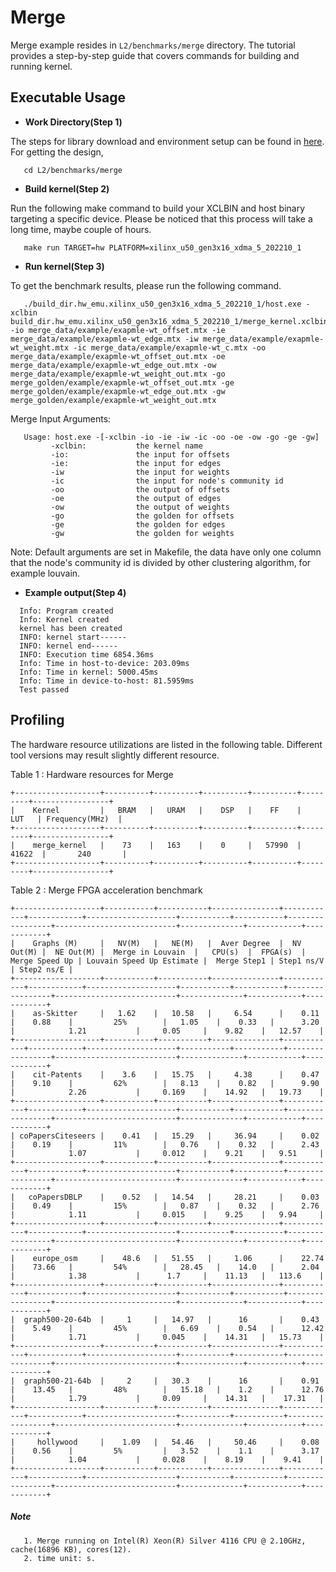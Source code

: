 # Merge 

Merge example resides in ``L2/benchmarks/merge`` directory. The tutorial provides a step-by-step guide that covers commands for building and running kernel.

## Executable Usage

* **Work Directory(Step 1)**

The steps for library download and environment setup can be found in [here](https://github.com/Xilinx/Vitis_Libraries/tree/master/graph/L2/benchmarks#building). For getting the design,

```
   cd L2/benchmarks/merge
```   

* **Build kernel(Step 2)**

Run the following make command to build your XCLBIN and host binary targeting a specific device. Please be noticed that this process will take a long time, maybe couple of hours.

```
   make run TARGET=hw PLATFORM=xilinx_u50_gen3x16_xdma_5_202210_1
```   

* **Run kernel(Step 3)**

To get the benchmark results, please run the following command.

```
   ./build_dir.hw_emu.xilinx_u50_gen3x16_xdma_5_202210_1/host.exe -xclbin build_dir.hw_emu.xilinx_u50_gen3x16_xdma_5_202210_1/merge_kernel.xclbin -io merge_data/example/exapmle-wt_offset.mtx -ie merge_data/example/exapmle-wt_edge.mtx -iw merge_data/example/exapmle-wt_weight.mtx -ic merge_data/example/exapmle-wt_c.mtx -oo merge_data/example/exapmle-wt_offset_out.mtx -oe merge_data/example/exapmle-wt_edge_out.mtx -ow merge_data/example/exapmle-wt_weight_out.mtx -go merge_golden/example/exapmle-wt_offset_out.mtx -ge merge_golden/example/exapmle-wt_edge_out.mtx -gw merge_golden/example/exapmle-wt_weight_out.mtx
```   

Merge Input Arguments:

```
   Usage: host.exe -[-xclbin -io -ie -iw -ic -oo -oe -ow -go -ge -gw]
         -xclbin:           the kernel name
         -io:               the input for offsets
         -ie:               the input for edges
         -iw                the input for weights
         -ic                the input for node's community id
         -oo                the output of offsets
         -oe                the output of edges
         -ow                the output of weights
         -go                the golden for offsets
         -ge                the golden for edges
         -gw                the golden for weights
```         

Note: Default arguments are set in Makefile, the data have only one column that the node's community id is divided by other clustering algorithm, for example louvain.

* **Example output(Step 4)** 

```
  Info: Program created
  Info: Kernel created
  kernel has been created
  INFO: kernel start------
  INFO: kernel end------
  INFO: Execution time 6854.36ms
  Info: Time in host-to-device: 203.09ms
  Info: Time in kernel: 5000.45ms
  Info: Time in device-to-host: 81.5959ms
  Test passed
```  

## Profiling

The hardware resource utilizations are listed in the following table.
Different tool versions may result slightly different resource.

Table 1 : Hardware resources for Merge 

    +-------------------+----------+----------+----------+----------+---------+-----------------+
    |    Kernel         |   BRAM   |   URAM   |    DSP   |    FF    |   LUT   | Frequency(MHz)  |
    +-------------------+----------+----------+----------+----------+---------+-----------------+
    |    merge_kernel   |    73    |   163    |    0     |   57990  |  41622  |       240       |
    +-------------------+----------+----------+----------+----------+---------+-----------------+

Table 2 : Merge FPGA acceleration benchmark 
 
    +-------------------+-----------+-----------+---------------+------------+------------+--------------------+-----------+-----------+-----------------+---------------------------+--------------+------------+------------+ 
    |    Graphs (M)     |   NV(M)   |   NE(M)   |  Aver Degree  |  NV Out(M) |  NE Out(M) |  Merge in Louvain  |   CPU(s)  |  FPGA(s)  |  Merge Speed Up | Louvain Speed Up Estimate |  Merge Step1 | Step1 ns/V | Step2 ns/E |
    +-------------------+-----------+-----------+---------------+------------+------------+--------------------+-----------+-----------+-----------------+---------------------------+--------------+------------+------------+
    |    as-Skitter     |   1.62    |   10.58   |     6.54      |    0.11    |    0.88    |         25%        |   1.05    |    0.33   |      3.20       |            1.21           |     0.05     |    9.82    |   12.57    |
    +-------------------+-----------+-----------+---------------+------------+------------+--------------------+-----------+-----------+-----------------+---------------------------+--------------+------------+------------+
    |    cit-Patents    |    3.6    |   15.75   |     4.38      |    0.47    |    9.10    |         62%        |   8.13    |    0.82   |      9.90       |            2.26           |     0.169    |    14.92   |   19.73    | 
    +-------------------+-----------+-----------+---------------+------------+------------+--------------------+-----------+-----------+-----------------+---------------------------+--------------+------------+------------+
    | coPapersCiteseers |    0.41   |   15.29   |     36.94     |    0.02    |    0.19    |         11%        |   0.76    |    0.32   |      2.43       |            1.07           |     0.012    |    9.21    |   9.51     |
    +-------------------+-----------+-----------+---------------+------------+------------+--------------------+-----------+-----------+-----------------+---------------------------+--------------+------------+------------+
    |   coPapersDBLP    |    0.52   |   14.54   |     28.21     |    0.03    |    0.49    |         15%        |   0.87    |    0.32   |      2.76       |            1.11           |     0.015    |    9.25    |   9.94     |
    +-------------------+-----------+-----------+---------------+------------+------------+--------------------+-----------+-----------+-----------------+---------------------------+--------------+------------+------------+
    |    europe_osm     |    48.6   |   51.55   |     1.06      |    22.74   |    73.66   |         54%        |   28.45   |    14.0   |      2.04       |            1.38           |      1.7     |    11.13   |   113.6    |
    +-------------------+-----------+-----------+---------------+------------+------------+--------------------+-----------+-----------+-----------------+---------------------------+--------------+------------+------------+
    |  graph500-20-64b  |     1     |   14.97   |      16       |    0.43    |    5.49    |         45%        |   6.69    |    0.54   |      12.42      |            1.71           |     0.045    |    14.31   |   15.73    |    
    +-------------------+-----------+-----------+---------------+------------+------------+--------------------+-----------+-----------+-----------------+---------------------------+--------------+------------+------------+
    |  graph500-21-64b  |     2     |   30.3    |      16       |    0.91    |    13.45   |         48%        |   15.18   |    1.2    |      12.76      |            1.79           |     0.09     |    14.31   |    17.31   |
    +-------------------+-----------+-----------+---------------+------------+------------+--------------------+-----------+-----------+-----------------+---------------------------+--------------+------------+------------+
    |     hollywood     |    1.09   |   54.46   |     50.46     |    0.08    |    0.56    |         5%         |   3.52    |    1.1    |      3.17       |            1.04           |     0.028    |    8.19    |    9.41    |
    +-------------------+-----------+-----------+---------------+------------+------------+--------------------+-----------+-----------+-----------------+---------------------------+--------------+------------+------------+


##### Note
```
   1. Merge running on Intel(R) Xeon(R) Silver 4116 CPU @ 2.10GHz, cache(16896 KB), cores(12).
   2. time unit: s.
```   
